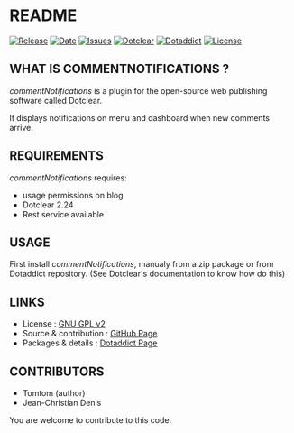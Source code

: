 # README

[![Release](https://img.shields.io/github/v/release/JcDenis/commentNotifications)](https://github.com/JcDenis/commentNotifications/releases)
[![Date](https://img.shields.io/github/release-date/JcDenis/commentNotifications)](https://github.com/JcDenis/commentNotifications/releases)
[![Issues](https://img.shields.io/github/issues/JcDenis/commentNotifications)](https://github.com/JcDenis/commentNotifications/issues)
[![Dotclear](https://img.shields.io/badge/dotclear-v2.24-blue.svg)](https://fr.dotclear.org/download)
[![Dotaddict](https://img.shields.io/badge/dotaddict-official-green.svg)](https://plugins.dotaddict.org/dc2/details/commentNotifications)
[![License](https://img.shields.io/github/license/JcDenis/commentNotifications)](https://github.com/JcDenis/commentNotifications/blob/master/LICENSE)

## WHAT IS COMMENTNOTIFICATIONS ?

_commentNotifications_ is a plugin for the open-source 
web publishing software called Dotclear.

It displays notifications on menu and dashboard when new comments arrive.

## REQUIREMENTS

 _commentNotifications_ requires: 

  * usage permissions on blog
  * Dotclear 2.24
  * Rest service available

## USAGE

First install _commentNotifications_, manualy from a zip package or from 
Dotaddict repository. (See Dotclear's documentation to know how do this)


## LINKS

 * License : [GNU GPL v2](https://www.gnu.org/licenses/old-licenses/lgpl-2.0.html)
 * Source & contribution : [GitHub Page](https://github.com/JcDenis/commentNotifications)
 * Packages & details : [Dotaddict Page](https://plugins.dotaddict.org/dc2/details/commentNotifications)

## CONTRIBUTORS

 * Tomtom (author)
 * Jean-Christian Denis

 You are welcome to contribute to this code.
